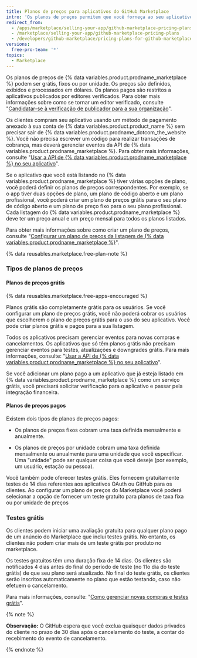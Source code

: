 ```yaml
---
title: Planos de preços para aplicativos do GitHub Marketplace
intro: 'Os planos de preços permitem que você forneça ao seu aplicativo diferentes níveis de serviço ou recursos. Você pode oferecer até 10 planos de preços na sua listagem do {% data variables.product.prodname_marketplace %}.'
redirect_from:
  - /apps/marketplace/selling-your-app/github-marketplace-pricing-plans/
  - /marketplace/selling-your-app/github-marketplace-pricing-plans
  - /developers/github-marketplace/pricing-plans-for-github-marketplace-apps
versions:
  free-pro-team: '*'
topics:
  - Marketplace
---
```


Os planos de preços de {% data variables.product.prodname_marketplace %} podem ser grátis, fixos ou por unidade. Os preços são definidos, exibidos e processados em dólares. Os planos pagos são restritos a aplicativos publicados por editores verificados. Para obter mais informações sobre como se tornar um editor verificado, consulte "[Candidatar-se à verificação de publicador para a sua organização](/developers/github-marketplace/applying-for-publisher-verification-for-your-organization)".

Os clientes compram seu aplicativo usando um método de pagamento anexado à sua conta de {% data variables.product.product_name %} sem precisar sair de {% data variables.product.prodname_dotcom_the_website %}. Você não precisa escrever um código para realizar transações de cobrança, mas deverá gerenciar eventos da API de {% data variables.product.prodname_marketplace %}. Para obter mais informações, consulte "[Usar a API de {% data variables.product.prodname_marketplace %} no seu aplicativo](/developers/github-marketplace/using-the-github-marketplace-api-in-your-app)".

Se o aplicativo que você está listando no {% data variables.product.prodname_marketplace %} tiver várias opções de plano, você poderá definir os planos de preços correspondentes. Por exemplo, se o app tiver duas opções de plano, um plano de código aberto e um plano profissional, você poderá criar um plano de preços grátis para o seu plano de código aberto e um plano de preço fixo para o seu plano profissional. Cada listagem do {% data variables.product.prodname_marketplace %} deve ter um preço anual e um preço mensal para todos os planos listados.

Para obter mais informações sobre como criar um plano de preços, consulte "[Configurar um plano de preços da listagem de {% data variables.product.prodname_marketplace %}](/marketplace/listing-on-github-marketplace/setting-a-github-marketplace-listing-s-pricing-plan/)".

{% data reusables.marketplace.free-plan-note %}

### Tipos de planos de preços

#### Planos de preços grátis

{% data reusables.marketplace.free-apps-encouraged %}

Planos grátis são completamente grátis para os usuários. Se você configurar um plano de preços grátis, você não poderá cobrar os usuários que escolherem o plano de preços grátis para o uso do seu aplicativo. Você pode criar planos grátis e pagos para a sua listagem.

Todos os aplicativos precisam gerenciar eventos para novas compras e cancelamentos. Os aplicativos que só têm planos grátis não precisam gerenciar eventos para testes, atualizações e downgrades grátis. Para mais informações, consulte: "[Usar a API de {% data variables.product.prodname_marketplace %} no seu aplicativo](/developers/github-marketplace/using-the-github-marketplace-api-in-your-app)".

Se você adicionar um plano pago a um aplicativo que já esteja listado em {% data variables.product.prodname_marketplace %} como um serviço grátis, você precisará solicitar verificação para o aplicativo e passar pela integração financeira.

#### Planos de preços pagos

Existem dois tipos de planos de preços pagos:

- Os planos de preços fixos cobram uma taxa definida mensalmente e anualmente.

- Os planos de preços por unidade cobram uma taxa definida mensalmente ou anualmente para uma unidade que você especificar. Uma "unidade" pode ser qualquer coisa que você deseje (por exemplo, um usuário, estação ou pessoa).

Você também pode oferecer testes grátis. Eles fornecem gratuitamente testes de 14 dias referentes aos aplicativos OAuth ou GitHub para os clientes. Ao configurar um plano de preços do Marketplace você poderá selecionar a opção de fornecer um teste gratuito para planos de taxa fixa ou por unidade de preços

### Testes grátis

Os clientes podem iniciar uma avaliação gratuita para qualquer plano pago de um anúncio do Marketplace que inclui testes grátis. No entanto, os clientes não podem criar mais de um teste grátis por produto no marketplace.

Os testes gratuitos têm uma duração fixa de 14 dias. Os clientes são notificados 4 dias antes do final do período de teste (no 11o dia do teste grátis) de que seu plano será atualizado. No final do teste grátis, os clientes serão inscritos automaticamente no plano que estão testando, caso não efetuem o cancelamento.

Para mais informações, consulte: "[Como gerenciar novas compras e testes grátis](/developers/github-marketplace/handling-new-purchases-and-free-trials/)".

{% note %}

**Observação:** O GitHub espera que você exclua quaisquer dados privados do cliente no prazo de 30 dias após o cancelamento do teste, a contar do recebimento do evento de cancelamento.

{% endnote %}
